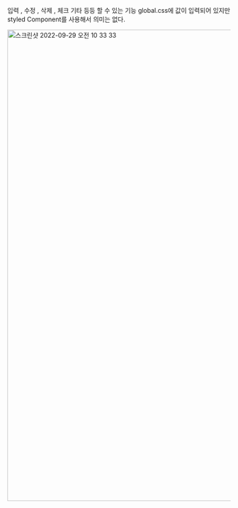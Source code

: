 입력 , 수정 , 삭제 , 체크 기타 등등 할 수 있는 기능
global.css에 값이 입력되어 있지만 styled Component를 사용해서 의미는 없다.

<img width="1063" alt="스크린샷 2022-09-29 오전 10 33 33" src="https://user-images.githubusercontent.com/83830883/192918635-54914e3a-d699-44eb-8f31-31ce5737bc1a.png">
